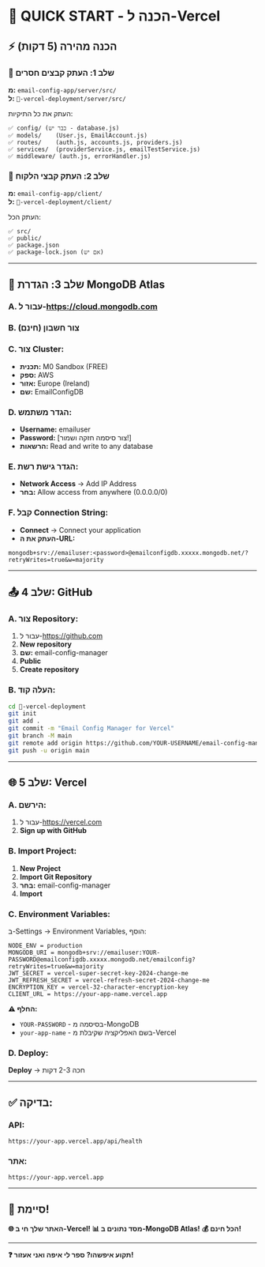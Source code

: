 # 🎯 QUICK START - הכנה ל-Vercel

## ⚡ הכנה מהירה (5 דקות)

### 📁 שלב 1: העתק קבצים חסרים

**מ:** `email-config-app/server/src/`  
**ל:** `🚀-vercel-deployment/server/src/`

העתק את כל התיקיות:
```
✅ config/ (כבר יש - database.js)
✅ models/    (User.js, EmailAccount.js)
✅ routes/    (auth.js, accounts.js, providers.js)  
✅ services/  (providerService.js, emailTestService.js)
✅ middleware/ (auth.js, errorHandler.js)
```

### 📁 שלב 2: העתק קבצי הלקוח

**מ:** `email-config-app/client/`  
**ל:** `🚀-vercel-deployment/client/`

העתק הכל:
```
✅ src/
✅ public/
✅ package.json
✅ package-lock.json (אם יש)
```

---

## 🔧 שלב 3: הגדרת MongoDB Atlas

### A. עבור ל-https://cloud.mongodb.com
### B. צור חשבון (חינם)
### C. צור Cluster:
- **תכנית:** M0 Sandbox (FREE)
- **ספק:** AWS  
- **אזור:** Europe (Ireland)
- **שם:** EmailConfigDB

### D. הגדר משתמש:
- **Username:** emailuser
- **Password:** [צור סיסמה חזקה ושמור!]
- **הרשאות:** Read and write to any database

### E. הגדר גישת רשת:
- **Network Access** → Add IP Address
- **בחר:** Allow access from anywhere (0.0.0.0/0)

### F. קבל Connection String:
- **Connect** → Connect your application
- **העתק את ה-URL:**
```
mongodb+srv://emailuser:<password>@emailconfigdb.xxxxx.mongodb.net/?retryWrites=true&w=majority
```

---

## 📤 שלב 4: GitHub

### A. צור Repository:
1. עבור ל-https://github.com
2. **New repository**
3. **שם:** email-config-manager
4. **Public**
5. **Create repository**

### B. העלה קוד:
```bash
cd 🚀-vercel-deployment
git init
git add .
git commit -m "Email Config Manager for Vercel"
git branch -M main
git remote add origin https://github.com/YOUR-USERNAME/email-config-manager.git
git push -u origin main
```

---

## 🌐 שלב 5: Vercel

### A. הירשם:
1. עבור ל-https://vercel.com
2. **Sign up with GitHub**

### B. Import Project:
1. **New Project**
2. **Import Git Repository**
3. **בחר:** email-config-manager
4. **Import**

### C. Environment Variables:
ב-Settings → Environment Variables, הוסף:

```env
NODE_ENV = production
MONGODB_URI = mongodb+srv://emailuser:YOUR-PASSWORD@emailconfigdb.xxxxx.mongodb.net/emailconfig?retryWrites=true&w=majority
JWT_SECRET = vercel-super-secret-key-2024-change-me
JWT_REFRESH_SECRET = vercel-refresh-secret-2024-change-me
ENCRYPTION_KEY = vercel-32-character-encryption-key
CLIENT_URL = https://your-app-name.vercel.app
```

**⚠️ החלף:**
- `YOUR-PASSWORD` - בסיסמה מ-MongoDB
- `your-app-name` - בשם האפליקציה שקיבלת מ-Vercel

### D. Deploy:
**Deploy** → חכה 2-3 דקות

---

## ✅ בדיקה:

### API:
`https://your-app.vercel.app/api/health`

### אתר:
`https://your-app.vercel.app`

---

## 🎉 סיימת!

**🌐 האתר שלך חי ב-Vercel!**
**📊 מסד נתונים ב-MongoDB Atlas!**
**💰 הכל חינם!**

---

**❓ תקוע איפשהו? ספר לי איפה ואני אעזור!** 